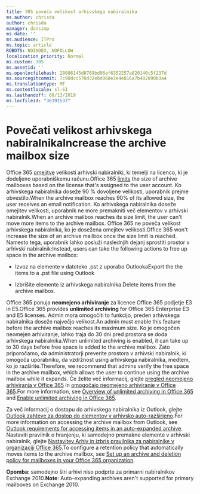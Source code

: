 ```yaml
---
title: 305 poveča velikost arhivskega nabiralnika
ms.author: chrisda
author: chrisda
manager: dansimp
ms.date: ''
ms.audience: ITPro
ms.topic: article
ROBOTS: NOINDEX, NOFOLLOW
localization_priority: Normal
ms.custom: 305
ms.assetid: ''
ms.openlocfilehash: 28086145d8769bd06ef6352257a820146c5f237d
ms.sourcegitcommit: 7c90dcc570d32ebd968e3e4e816a7b482890b3a4
ms.translationtype: MT
ms.contentlocale: sl-SI
ms.lasthandoff: 08/13/2019
ms.locfileid: "36391537"
---
```

# <a name="increase-the-archive-mailbox-size"></a><span data-ttu-id="a6062-102">Povečati velikost arhivskega nabiralnika</span><span class="sxs-lookup"><span data-stu-id="a6062-102">Increase the archive mailbox size</span></span>

<span data-ttu-id="a6062-103">Office 365 [omejitve](https://docs.microsoft.com/office365/servicedescriptions/exchange-online-service-description/exchange-online-limits#mailbox-storage-limits) velikosti arhivski nabiralniki, ki temelji na licenco, ki je dodeljeno uporabniškemu računu.</span><span class="sxs-lookup"><span data-stu-id="a6062-103">Office 365 [limits](https://docs.microsoft.com/office365/servicedescriptions/exchange-online-service-description/exchange-online-limits#mailbox-storage-limits) the size of archive mailboxes based on the license that's assigned to the user account.</span></span> <span data-ttu-id="a6062-104">Ko arhivskega nabiralnika doseže 90 % dovoljene velikosti, uporabnik prejme obvestilo.</span><span class="sxs-lookup"><span data-stu-id="a6062-104">When the archive mailbox reaches 90% of its allowed size, the user receives an email notification.</span></span> <span data-ttu-id="a6062-105">Ko arhivskega nabiralnika doseže omejitev velikosti, uporabnik ne more premakniti več elementov v arhivski nabiralnik.</span><span class="sxs-lookup"><span data-stu-id="a6062-105">When an archive mailbox reaches its size limit, the user can't move more items to the archive mailbox.</span></span> <span data-ttu-id="a6062-106">Office 365 ne poveča velikost arhivskega nabiralnika, ko je dosežena omejitev velikosti.</span><span class="sxs-lookup"><span data-stu-id="a6062-106">Office 365 won't increase the size of an archive mailbox once the size limit is reached.</span></span> <span data-ttu-id="a6062-107">Namesto tega, uporabnik lahko posluži naslednjih dejanj sprostiti prostor v arhivski nabiralnik:</span><span class="sxs-lookup"><span data-stu-id="a6062-107">Instead, users can take the following actions to free up space in the archive mailbox:</span></span>

- <span data-ttu-id="a6062-108">Izvoz na elemente v datoteko .pst z uporabo Outlooka</span><span class="sxs-lookup"><span data-stu-id="a6062-108">Export the the items to a .pst file using Outlook</span></span>

- <span data-ttu-id="a6062-109">Izbrišite elemente iz arhivskega nabiralnika.</span><span class="sxs-lookup"><span data-stu-id="a6062-109">Delete items from the archive mailbox.</span></span>

<span data-ttu-id="a6062-110">Office 365 ponuja **neomejeno arhiviranje** za licence Office 365 podjetje E3 in E5.</span><span class="sxs-lookup"><span data-stu-id="a6062-110">Office 365 provides **unlimited archiving** for Office 365 Enterprise E3 and E5 licenses.</span></span> <span data-ttu-id="a6062-111">Admin mora omogočiti to funkcijo, preden arhivskega nabiralnika doseže največjo velikost.</span><span class="sxs-lookup"><span data-stu-id="a6062-111">An admin must enable this feature before the archive mailbox reaches its maximum size.</span></span> <span data-ttu-id="a6062-112">Ko je omogočen neomejen arhiviranje, lahko traja do 30 dni pred prostora se doda arhivskega nabiralnika.</span><span class="sxs-lookup"><span data-stu-id="a6062-112">When unlimited archiving is enabled, it can take up to 30 days before free space is added to the archive mailbox.</span></span> <span data-ttu-id="a6062-113">Zato priporočamo, da administratorji preverite prostora v arhivski nabiralnik, ki omogoča uporabniku, da vzdržnost using arhivskega nabiralnika, medtem, ko jo razširite.</span><span class="sxs-lookup"><span data-stu-id="a6062-113">Therefore, we recommend that admins verify the free space in the archive mailbox, which allows the user to continue using the archive mailbox while it expands.</span></span> <span data-ttu-id="a6062-114">Če želite več informacij, glejte [pregled neomejeno arhiviranja v Office 365](https://docs.microsoft.com/office365/securitycompliance/unlimited-archiving) in [omogočajo neomejeno arhiviranje v Office 365](https://docs.microsoft.com/office365/securitycompliance/enable-unlimited-archiving).</span><span class="sxs-lookup"><span data-stu-id="a6062-114">For more information, see [Overview of unlimited archiving in Office 365](https://docs.microsoft.com/office365/securitycompliance/unlimited-archiving) and [Enable unlimited archiving in Office 365](https://docs.microsoft.com/office365/securitycompliance/enable-unlimited-archiving).</span></span>

<span data-ttu-id="a6062-115">Za več informacij o dostopu do arhivskega nabiralnika iz Outlook, glejte [Outlook zahteve za dostop do elementov v arhivsko auto-razširjeno](https://docs.microsoft.com/office365/securitycompliance/unlimited-archiving#outlook-requirements-for-accessing-items-in-an-auto-expanded-archive).</span><span class="sxs-lookup"><span data-stu-id="a6062-115">For more information on accessing the archive mailbox from Outlook, see [Outlook requirements for accessing items in an auto-expanded archive](https://docs.microsoft.com/office365/securitycompliance/unlimited-archiving#outlook-requirements-for-accessing-items-in-an-auto-expanded-archive).</span></span> <span data-ttu-id="a6062-116">Nastaviti pravilnik o hranjenju, ki samodejno premakne elemente v arhivski nabiralnik, glejte [Nastavitev Arhiv in izbris pravilnika za nabiralnike v organizaciji Office 365](https://docs.microsoft.com/office365/securitycompliance/set-up-an-archive-and-deletion-policy-for-mailboxes).</span><span class="sxs-lookup"><span data-stu-id="a6062-116">To configure a retention policy that automatically moves items to the archive mailbox, see [Set up an archive and deletion policy for mailboxes in your Office 365 organization](https://docs.microsoft.com/office365/securitycompliance/set-up-an-archive-and-deletion-policy-for-mailboxes).</span></span>

<span data-ttu-id="a6062-117">**Opomba**: samodejno širi arhivi niso podprte za primarni nabiralnikov Exchange 2010.</span><span class="sxs-lookup"><span data-stu-id="a6062-117">**Note**: Auto-expanding archives aren't supported for primary mailboxes on Exchange 2010.</span></span>
